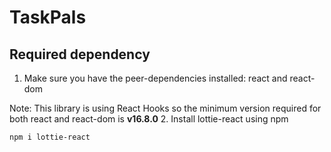 # TaskPals 

## Required dependency
1. Make sure you have the peer-dependencies installed: react and react-dom

Note: This library is using React Hooks so the minimum version required for both react and react-dom is **v16.8.0**
2. Install lottie-react using npm
```sh
npm i lottie-react
```
